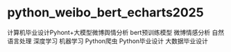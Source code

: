 # python_weibo_bert_echarts2025
计算机毕业设计Pyhont+大模型微博舆情分析 bert预训练模型 微博情感分析 自然语言处理 深度学习 机器学习 Python爬虫 Python毕业设计 大数据毕业设计
